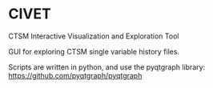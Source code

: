 # CIVET
CTSM Interactive Visualization and Exploration Tool

GUI for exploring CTSM single variable history files.

Scripts are written in python, and use the pyqtgraph library:
https://github.com/pyqtgraph/pyqtgraph



